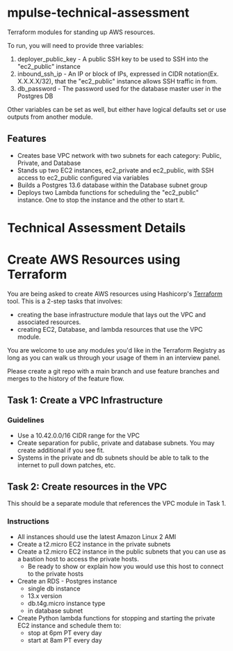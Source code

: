 # mpulse-technical-assessment
Terraform modules for standing up AWS resources. 

To run, you will need to provide three variables:
1. deployer_public_key - A public SSH key to be used to SSH into the "ec2_public" instance
2. inbound_ssh_ip - An IP or block of IPs, expressed in CIDR notation(Ex. X.X.X.X/32), that the "ec2_public" instance allows SSH traffic in from. 
3. db_password - The password used for the database master user in the Postgres DB

Other variables can be set as well, but either have logical defaults set or use outputs from another module.

## Features
- Creates base VPC network with two subnets for each category: Public, Private, and Database
- Stands up two EC2 instances, ec2_private and ec2_public, with SSH access to ec2_public configured via variables
- Builds a Postgres 13.6 database within the Database subnet group
- Deploys two Lambda functions for scheduling the "ec2_public" instance. One to stop the instance and the other to start it.

# Technical Assessment Details
# Create AWS Resources using Terraform

You are being asked to create AWS resources using Hashicorp's [Terraform](https://terraform.io) tool. This is a 2-step tasks that involves:
* creating the base infrastructure module that lays out the VPC and associated resources.
* creating EC2, Database, and lambda resources that use the VPC module.

You are welcome to use any modules you'd like in the Terraform Registry as long as you can walk us through your usage of them in an interview panel.

Please create a git repo with a main branch and use feature branches and merges to the history of the feature flow.

## Task 1: Create a VPC Infrastructure

### Guidelines
* Use a 10.42.0.0/16 CIDR range for the VPC
* Create separation for public, private and database subnets. You may create additional if you see fit.
* Systems in the private and db subnets should be able to talk to the internet to pull down patches, etc.

## Task 2: Create resources in the VPC

This should be a separate module that references the VPC module in Task 1.

### Instructions
* All instances should use the latest Amazon Linux 2 AMI
* Create a t2.micro EC2 instance in the private subnets
* Create a t2.micro EC2 instance in the public subnets that you can use as a bastion host to access the private hosts.
  * Be ready to show or explain how you would use this host to connect to the private hosts
* Create an RDS - Postgres instance
  * single db instance
  * 13.x version
  * db.t4g.micro instance type
  * in database subnet
* Create Python lambda functions for stopping and starting the private EC2 instance and schedule them to:
  * stop at 6pm PT every day
  * start at 8am PT every day